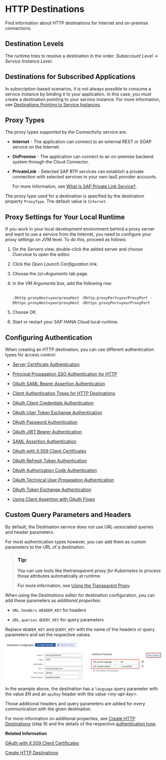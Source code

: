 <!-- loio42a0e6b966924f2e902090bdf435e1b2 -->

# HTTP Destinations

Find information about HTTP destinations for Internet and on-premise connections.



<a name="loio42a0e6b966924f2e902090bdf435e1b2__section_N10024_N10011_N10001"/>

## Destination Levels

The runtime tries to resolve a destination in the order: *Subaccount Level* → *Service Instance Level*.



<a name="loio42a0e6b966924f2e902090bdf435e1b2__section_ojj_f1p_slb"/>

## Destinations for Subscribed Applications

In subscription-based scenarios, it is not always possible to consume a service instance by binding it to your application. In this case, you must create a destination pointing to your service instance. For more information, see [Destinations Pointing to Service Instances](destinations-pointing-to-service-instances-685f383.md).



<a name="loio42a0e6b966924f2e902090bdf435e1b2__section_34CAB926317746379CFEDF0DC89F0242"/>

## Proxy Types

The proxy types supported by the Connectivity service are:

-   **Internet** - The application can connect to an external REST or SOAP service on the Internet.
-   **OnPremise** - The application can connect to an on-premise backend system through the Cloud Connector.
-   **PrivateLink** - Selected SAP BTP services can establish a private connection with selected services in your own IaaS provider accounts.

    For more information, see [What Is SAP Private Link Service?](https://help.sap.com/docs/private-link/private-link1/what-is-sap-private-link-service?version=CLOUD).


The proxy type used for a destination is specified by the destination property `ProxyType`. The default value is `Internet`.



<a name="loio42a0e6b966924f2e902090bdf435e1b2__section_38788239B8A74BBA8024B6F5CE821225"/>

## Proxy Settings for Your Local Runtime

If you work in your local development environment behind a proxy server and want to use a service from the Internet, you need to configure your proxy settings on JVM level. To do this, proceed as follows:

1.  On the *Servers* view, double-click the added server and choose *Overview* to open the editor.
2.  Click the *Open Launch Configuration* link.
3.  Choose the *\(x\)=Arguments* tab page.
4.  In the *VM Arguments* box, add the following row:

    ```
    
    -Dhttp.proxyHost=yourproxyHost -Dhttp.proxyPort=yourProxyPort -Dhttps.proxyHost=yourproxyHost -Dhttps.proxyPort=yourProxyPort
    
    ```

5.  Choose *OK*.
6.  Start or restart your SAP HANA Cloud local runtime.





<a name="loio42a0e6b966924f2e902090bdf435e1b2__config"/>

## Configuring Authentication

When creating an HTTP destination, you can use different authentication types for access control:

-   [Server Certificate Authentication](server-certificate-authentication-e75d7f1.md)

-   [Principal Propagation SSO Authentication for HTTP](principal-propagation-sso-authentication-for-http-73194cc.md)

-   [OAuth SAML Bearer Assertion Authentication](oauth-saml-bearer-assertion-authentication-c69ea6a.md)

-   [Client Authentication Types for HTTP Destinations](client-authentication-types-for-http-destinations-4e13a04.md)

-   [OAuth Client Credentials Authentication](oauth-client-credentials-authentication-4e1d742.md)

-   [OAuth User Token Exchange Authentication](oauth-user-token-exchange-authentication-e3c333f.md)
-   [OAuth Password Authentication](oauth-password-authentication-452357c.md)
-   [OAuth JWT Bearer Authentication](oauth-jwt-bearer-authentication-283cd2d.md)
-   [SAML Assertion Authentication](saml-assertion-authentication-d81e168.md)
-   [OAuth with X.509 Client Certificates](oauth-with-x-509-client-certificates-2c162aa.md)
-   [OAuth Refresh Token Authentication](oauth-refresh-token-authentication-bff0136.md)
-   [OAuth Authorization Code Authentication](oauth-authorization-code-authentication-9f634f6.md)
-   [OAuth Technical User Propagation Authentication](oauth-technical-user-propagation-authentication-8634e21.md)
-   [OAuth Token Exchange Authentication](oauth-token-exchange-authentication-f4d28ea.md)
-   [Using Client Assertion with OAuth Flows](using-client-assertion-with-oauth-flows-789acee.md)



<a name="loio42a0e6b966924f2e902090bdf435e1b2__section_fgp_jxc_cvb"/>

## Custom Query Parameters and Headers

By default, the Destination service does not use URL-associated queries and header parameters.

For most authentication types however, you can add them as custom parameters to the URL of a destination.

> ### Tip:  
> You can use tools like the*transparent proxy for Kubernetes* to process those attributes automatically at runtime.
> 
> For more information, see [Using the Transparent Proxy](using-the-transparent-proxy-c5257cf.md).

When using the *Destinations* editor for destination configuration, you can add these parameters as *additional properties*:

-   `URL.headers.HEADER_KEY` for headers

-   `URL.queries.QUERY_KEY` for query parameters

Replace `HEADER_KEY` and `QUERY_KEY` with the name of the headers or query parameters and set the respective values.

![](images/CS_HTTP_Destinations_-_HeaderQuery_Parameters_b8e3519.png)

In the example above, the destination has a `language` query parameter with the value *EN* and an `apiKey` header with the value *<my-api-key\>*.

Those additional headers and query parameters are added for every communication with the given destination.

For more information on additional properties, see [Create HTTP Destinations](create-http-destinations-783fa1c.md) \(step 9\) and the details of the respective [authentication type](http-destinations-42a0e6b.md#loio42a0e6b966924f2e902090bdf435e1b2__config).

**Related Information**  


[OAuth with X.509 Client Certificates](oauth-with-x-509-client-certificates-2c162aa.md "Use an X.509 certificate instead of a secret to authenticate against the authentication server.")

[Create HTTP Destinations](create-http-destinations-783fa1c.md "Create HTTP destinations in the Destinations editor (SAP BTP cockpit).")

